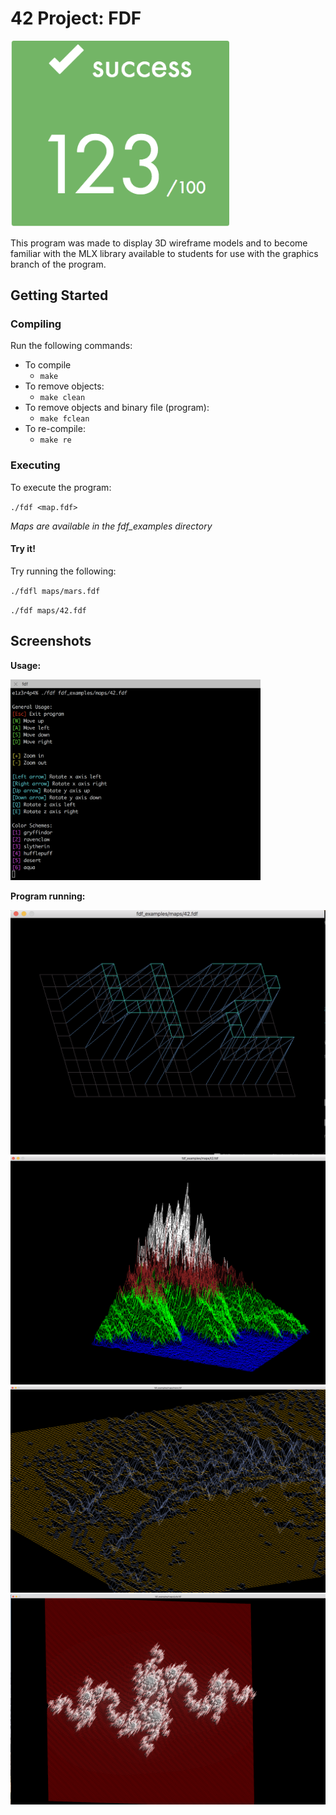 # 42 Project: FDF

<img src="screenshots/finalgrade.png" width="350" />

This program was made to display 3D wireframe models and to become familiar with the MLX library available to students for use with the graphics branch of the program. 

## Getting Started

### Compiling

Run the following commands:

* To compile
	- `make`
* To remove objects:
	- `make clean`
* To remove objects and binary file (program):
	- `make fclean`
* To re-compile:
	- `make re`

### Executing

To execute the program:

`./fdf <map.fdf>`

*Maps are available in the fdf_examples directory*

#### Try it!

Try running the following:

`./fdfl maps/mars.fdf`

`./fdf maps/42.fdf`

## Screenshots

**Usage:**

<img src="screenshots/usage.png" width="400" />

**Program running:**

<img src="screenshots/42.png" width="550" />

<img src="screenshots/mountain.png" width="550" />

<img src="screenshots/mars.png" width="550" />

<img src="screenshots/julia.png" width="550" />

